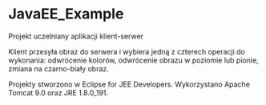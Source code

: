 # JavaEE_Example
Projekt uczelniany aplikacji klient-serwer

Klient przesyła obraz do serwera i wybiera jedną z czterech operacji do wykonania: odwrócenie kolorów, odwrócenie obrazu w poziomie lub pionie, zmiana na czarno-biały obraz.

Projekty stworzono w Eclipse for JEE Developers. Wykorzystano Apache Tomcat 9.0 oraz JRE 1.8.0_191.
